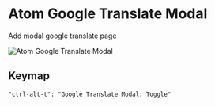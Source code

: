 # Atom Google Translate Modal

Add modal google translate page

![Atom Google Translate Modal]()

## Keymap

```
"ctrl-alt-t": "Google Translate Modal: Toggle"
```
